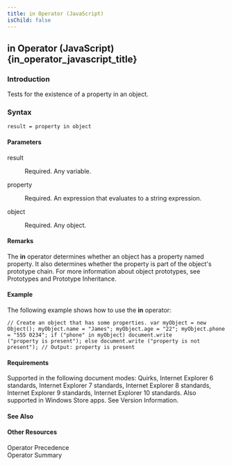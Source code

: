 ```yaml
---
title: in Operator (JavaScript)
isChild: false
---
```


## in Operator (JavaScript) {in_operator_javascript_title}

### Introduction 

 Tests for the existence of a property in an object.

### Syntax 

```
result = property in object
```

#### Parameters 

<div id="sectionSection0" class="section" name="collapseableSection" style="" expanded="true">
  <dl class="authored">
    <dt>
      <span class="parameter" sdata="paramReference" xmlns:util="util">result</span>
    </dt>
    <dd>
      <p xmlns:util="util">
        Required. Any variable.
      </p>
    </dd>
    <dt>
      <span class="parameter" sdata="paramReference" xmlns:util="util">property</span>
    </dt>
    <dd>
      <p xmlns:util="util">
        Required. An expression that evaluates to a string expression.
      </p>
    </dd>
    <dt>
      <span class="parameter" sdata="paramReference" xmlns:util="util">object</span>
    </dt>
    <dd>
      <p xmlns:util="util">
        Required. Any object.
      </p>
    </dd>
  </dl>
</div>

#### Remarks 

<div id="languageReferenceRemarksSection" class="section" name="collapseableSection" style="">
  <p xmlns:util="util">
    The <b>in</b> operator determines whether an object has a property named <span class="parameter" sdata="paramReference">property</span>. It also determines whether the property is part of the
    object's prototype chain. For more information about object prototypes, see <span sdata="link">Prototypes and Prototype Inheritance</span>.
  </p>
</div>

#### Example 

<p xmlns:util="util">
  The following example shows how to use the <b>in</b> operator:
</p>

```
// Create an object that has some properties. var myObject = new Object(); myObject.name = "James"; myObject.age = "22"; myObject.phone = "555 0234"; if ("phone" in myObject) document.write
("property is present"); else document.write ("property is not present"); // Output: property is present
```

#### Requirements 

<div id="requirementsTitleSection" class="section" name="collapseableSection" style="">
  <p xmlns:util="util"></p>
  <p>
    Supported in the following document modes: Quirks, Internet Explorer 6 standards, Internet Explorer 7 standards, Internet Explorer 8 standards, Internet Explorer 9 standards, Internet Explorer 10
    standards. Also supported in Windows Store apps. See Version Information.
  </p>
</div>

#### See Also 

<div id="seeAlsoSection" class="section" name="collapseableSection" style="">
  <h4 class="subHeading">
    Other Resources
  </h4>
  <div class="seeAlsoStyle">
    <span sdata="link" xmlns:util="util">Operator Precedence</span>
  </div>
  <div class="seeAlsoStyle">
    <span sdata="link" xmlns:util="util">Operator Summary</span>
  </div>
</div>

